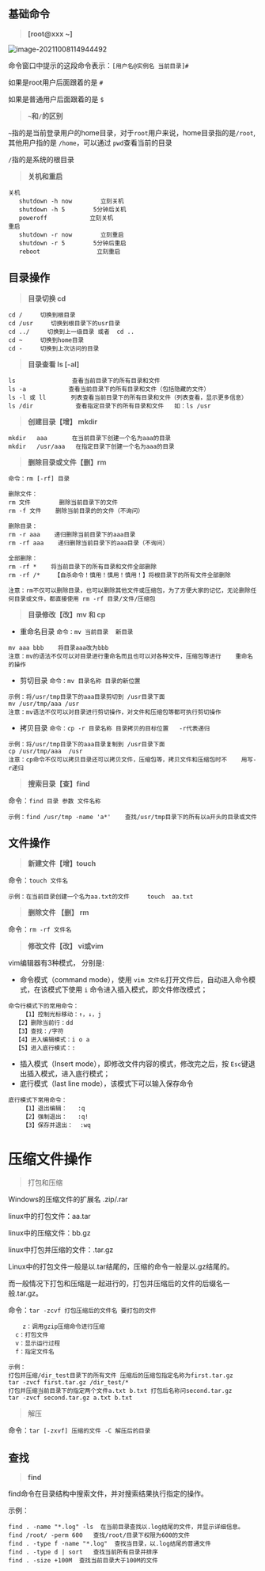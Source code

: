 ## 基础命令

> **[root@xxx ~]**

![image-20211008114944492](https://i.loli.net/2021/10/08/MFmqXv7fQYAb1KE.png)

命令窗口中提示的这段命令表示：`[用户名@实例名 当前目录]#`

如果是root用户后面跟着的是 `#`

如果是普通用户后面跟着的是 `$`



>  **`~`和`/`的区别**

`~`指的是当前登录用户的home目录，对于`root`用户来说，home目录指的是`/root`, 其他用户指的是 `/home`，可以通过 `pwd`查看当前的目录

`/`指的是系统的根目录



> **关机和重启**

```
关机
   shutdown -h now        立刻关机
   shutdown -h 5        5分钟后关机
   poweroff            立刻关机
重启
   shutdown -r now        立刻重启
   shutdown -r 5        5分钟后重启
   reboot                立刻重启
```





## 目录操作

> **目录切换 cd**

```
cd /     切换到根目录
cd /usr     切换到根目录下的usr目录
cd ../     切换到上一级目录 或者  cd ..
cd ~     切换到home目录
cd -     切换到上次访问的目录
```



> **目录查看 ls [-al]**

```
ls                查看当前目录下的所有目录和文件
ls -a            查看当前目录下的所有目录和文件（包括隐藏的文件）
ls -l 或 ll       列表查看当前目录下的所有目录和文件（列表查看，显示更多信息）
ls /dir            查看指定目录下的所有目录和文件   如：ls /usr
```



> **创建目录【增】 mkdir**

```
mkdir   aaa       在当前目录下创建一个名为aaa的目录
mkdir   /usr/aaa   在指定目录下创建一个名为aaa的目录
```



> **删除目录或文件【删】rm**

```
命令：rm [-rf] 目录

删除文件：
rm 文件        删除当前目录下的文件
rm -f 文件    删除当前目录的的文件（不询问）

删除目录：
rm -r aaa    递归删除当前目录下的aaa目录
rm -rf aaa    递归删除当前目录下的aaa目录（不询问）

全部删除：
rm -rf *    将当前目录下的所有目录和文件全部删除
rm -rf /*    【自杀命令！慎用！慎用！慎用！】将根目录下的所有文件全部删除

注意：rm不仅可以删除目录，也可以删除其他文件或压缩包，为了方便大家的记忆，无论删除任何目录或文件，都直接使用 rm -rf 目录/文件/压缩包
```



> **目录修改【改】mv 和 cp**

- 重命名目录 `命令：mv 当前目录  新目录`

```
mv aaa bbb    将目录aaa改为bbb
注意：mv的语法不仅可以对目录进行重命名而且也可以对各种文件，压缩包等进行    重命名的操作
```

- 剪切目录 `命令：mv 目录名称 目录的新位置`

```
示例：将/usr/tmp目录下的aaa目录剪切到 /usr目录下面    
mv /usr/tmp/aaa /usr
注意：mv语法不仅可以对目录进行剪切操作，对文件和压缩包等都可执行剪切操作
```

- 拷贝目录 `命令：cp -r 目录名称 目录拷贝的目标位置   -r代表递归`

```
示例：将/usr/tmp目录下的aaa目录复制到 /usr目录下面     
cp /usr/tmp/aaa  /usr
注意：cp命令不仅可以拷贝目录还可以拷贝文件，压缩包等，拷贝文件和压缩包时不    用写-r递归
```



> **搜索目录【查】find**

命令：`find 目录 参数 文件名称`

```
示例：find /usr/tmp -name 'a*'    查找/usr/tmp目录下的所有以a开头的目录或文件
```





## 文件操作

> **新建文件【增】touch**

命令：`touch 文件名`

```
示例：在当前目录创建一个名为aa.txt的文件     touch  aa.txt
```



> **删除文件 【删】 rm**

命令：`rm -rf 文件名`



> **修改文件【改】 vi或vim**

vim编辑器有3种模式， 分别是:

- 命令模式（command mode），使用 `vim 文件名`打开文件后，自动进入命令模式，在该模式下使用 `i` 命令进入插入模式，即文件修改模式；

```
命令行模式下的常用命令：
	【1】控制光标移动：↑，↓，j
  【2】删除当前行：dd 
  【3】查找：/字符
  【4】进入编辑模式：i o a
  【5】进入底行模式：:
```

- 插入模式（Insert mode），即修改文件内容的模式，修改完之后，按 `Esc`键退出插入模式，进入底行模式；
- 底行模式（last line mode），该模式下可以输入保存命令

```
底行模式下常用命令：
	【1】退出编辑：   :q
	【2】强制退出：   :q!
	【3】保存并退出：  :wq
```

  



# 压缩文件操作

>  打包和压缩

Windows的压缩文件的扩展名  .zip/.rar

linux中的打包文件：aa.tar    

linux中的压缩文件：bb.gz   

linux中打包并压缩的文件：.tar.gz

Linux中的打包文件一般是以.tar结尾的，压缩的命令一般是以.gz结尾的。

而一般情况下打包和压缩是一起进行的，打包并压缩后的文件的后缀名一般.tar.gz。

命令：`tar -zcvf 打包压缩后的文件名 要打包的文件`

```
	z：调用gzip压缩命令进行压缩
  c：打包文件
  v：显示运行过程
  f：指定文件名

示例：
打包并压缩/dir_test目录下的所有文件 压缩后的压缩包指定名称为first.tar.gz	
tar -zvcf first.tar.gz /dir_test/*
打包并压缩当前目录下的指定两个文件a.txt b.txt 打包后名称问second.tar.gz
tar -zvcf second.tar.gz a.txt b.txt
```



> 解压

命令：`tar [-zxvf] 压缩的文件 -C 解压后的目录 `  



## 查找

> **find**

find命令在目录结构中搜索文件，并对搜索结果执行指定的操作。 

示例：

```
find . -name "*.log" -ls  在当前目录查找以.log结尾的文件，并显示详细信息。 
find /root/ -perm 600   查找/root/目录下权限为600的文件 
find . -type f -name "*.log"  查找当目录，以.log结尾的普通文件 
find . -type d | sort   查找当前所有目录并排序 
find . -size +100M  查找当前目录大于100M的文件
```

